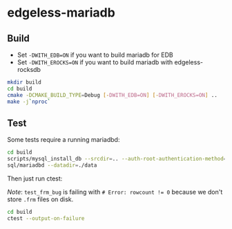 # edgeless-mariadb

## Build

* Set `-DWITH_EDB=ON` if you want to build mariadb for EDB
* Set `-DWITH_EROCKS=ON` if you want to build mariadb with edgeless-rocksdb

```sh
mkdir build
cd build
cmake -DCMAKE_BUILD_TYPE=Debug [-DWITH_EDB=ON] [-DWITH_EROCKS=ON] ..
make -j`nproc`
```

## Test
Some tests require a running mariadbd:
```sh
cd build
scripts/mysql_install_db --srcdir=.. --auth-root-authentication-method=normal --no-defaults
sql/mariadbd --datadir=./data
```

Then just run ctest:

*Note*: `test_frm_bug` is failing with `# Error: rowcount != 0` because we don't store `.frm` files on disk.

```sh
cd build
ctest --output-on-failure
```
